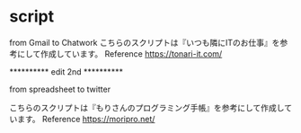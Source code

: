# script
from Gmail to Chatwork
こちらのスクリプトは『いつも隣にITのお仕事』を参考にして作成しています。
Reference
https://tonari-it.com/




********** edit 2nd **********

from spreadsheet to twitter

こちらのスクリプトは『もりさんのプログラミング手帳』を参考にして作成しています。
Reference
https://moripro.net/
